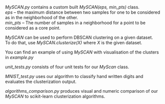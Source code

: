_MySCAN.py_ contains a custom built _MySCAN(eps, min_pts)_ class.  
_eps_ – the maximum distance between two samples for one to be considered as in the neighborhood of the other.  
_min_pts_ – The number of samples in a neighborhood for a point to be considered as a core point.

_MySCAN_ can be used to perform DBSCAN clustering on a given dataset.  
To do that, use _MySCAN.clusterize(X)_ where _X_ is the given dataset.

You can find an example of using _MySCAN_ with visualisation of the clusters in _example.py_

_unit_tests.py_ consists of four unit tests for our _MyScan_ class.

_MNIST_test.py_ uses our algorithm to classify hand written digits and evaluates the clusterization output.

_algorithms_comparison.py_ produces visual and numeric comparison of our _MySCAN_ to scikit-learn clusterization algorithms.

